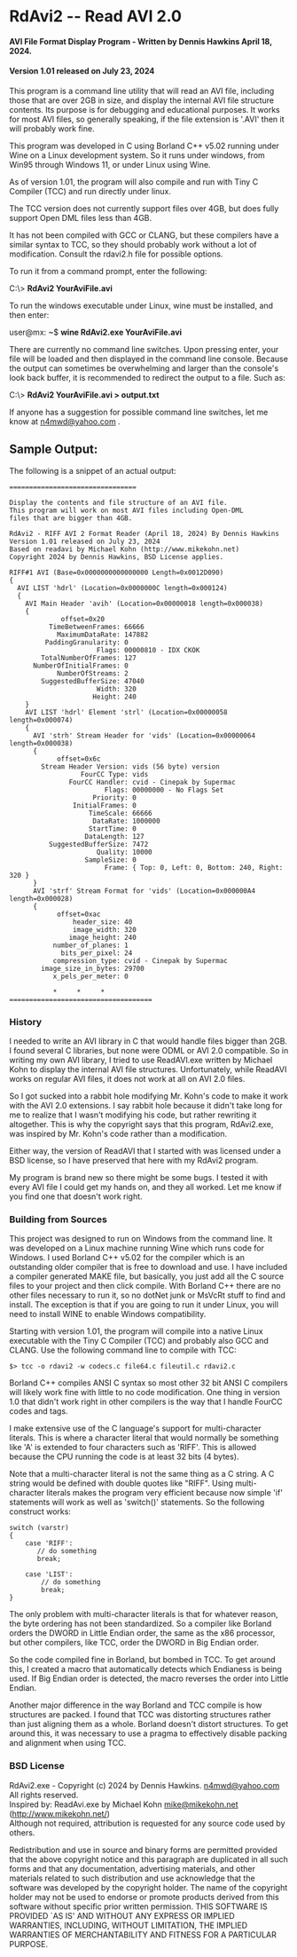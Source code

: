 # **RdAvi2 -- Read AVI 2.0**

#### AVI File Format Display Program - Written by Dennis Hawkins April 18, 2024.
#### Version 1.01 released on July 23, 2024

This program is a command line utility that will read an AVI file,
including those that are over 2GB in size, and display the internal AVI
file structure contents. Its purpose is for debugging and educational
purposes. It works for most AVI files, so generally speaking, if the
file extension is '.AVI' then it will probably work fine.

This program was developed in C using Borland C++ v5.02 running under
Wine on a Linux development system. So it runs under windows, from Win95
through Windows 11, or under Linux using Wine.

As of version 1.01, the program will also compile and run with Tiny C Compiler (TCC) 
and run directly under linux.

The TCC version does not currently support files over 4GB, but does fully support 
Open DML files less than 4GB.

It has not been compiled with GCC or CLANG, but these compilers have a similar syntax 
to TCC, so they should probably work without a lot of modification.  Consult the
rdavi2.h file for possible options.

To run it from a command prompt, enter the following:

C:\\\>  **RdAvi2 YourAviFile.avi**

To run the windows executable under Linux, wine must be installed, and then enter:

user@mx: \~\$ **wine RdAvi2.exe YourAviFile.avi**

There are currently no command line switches. Upon pressing enter, your
file will be loaded and then displayed in the command line console.
Because the output can sometimes be overwhelming and larger than the
console's look back buffer, it is recommended to redirect the output to
a file. Such as:

C:\\\> **RdAvi2 YourAviFile.avi  > output.txt**

If anyone has a suggestion for possible command line switches, let me know 
at n4mwd@yahoo.com .

## Sample Output:
The following is a snippet of an actual output:

    ================================

    Display the contents and file structure of an AVI file.
    This program will work on most AVI files including Open-DML
    files that are bigger than 4GB.

    RdAvi2 - RIFF AVI 2 Format Reader (April 18, 2024) By Dennis Hawkins
    Version 1.01 released on July 23, 2024 
    Based on readavi by Michael Kohn (http://www.mikekohn.net)
    Copyright 2024 by Dennis Hawkins, BSD License applies.

    RIFF#1 AVI (Base=0x0000000000000000 Length=0x0012D090)
    {
      AVI LIST 'hdrl' (Location=0x0000000C length=0x000124)
      {
        AVI Main Header 'avih' (Location=0x00000018 length=0x000038)
        {
                 offset=0x20
              TimeBetweenFrames: 66666
                MaximumDataRate: 147882
             PaddingGranularity: 0
                          Flags: 00000810 - IDX CKOK
            TotalNumberOfFrames: 127
          NumberOfInitialFrames: 0
                NumberOfStreams: 2
            SuggestedBufferSize: 47040
                          Width: 320
                         Height: 240
        }
        AVI LIST 'hdrl' Element 'strl' (Location=0x00000058 length=0x000074)
        {
          AVI 'strh' Stream Header for 'vids' (Location=0x00000064 length=0x000038)
          {
                offset=0x6c
            Stream Header Version: vids (56 byte) version
                      FourCC Type: vids
                   FourCC Handler: cvid - Cinepak by Supermac
                            Flags: 00000000 - No Flags Set
                         Priority: 0
                    InitialFrames: 0
                        TimeScale: 66666
                         DataRate: 1000000
                        StartTime: 0
                       DataLength: 127
              SuggestedBufferSize: 7472
                          Quality: 10000
                       SampleSize: 0
                            Frame: { Top: 0, Left: 0, Bottom: 240, Right: 320 }
          }
          AVI 'strf' Stream Format for 'vids' (Location=0x000000A4 length=0x000028)
          {
                offset=0xac
                    header_size: 40
                    image_width: 320
                   image_height: 240
               number_of_planes: 1
                 bits_per_pixel: 24
               compression_type: cvid - Cinepak by Supermac
            image_size_in_bytes: 29700
               x_pels_per_meter: 0

               *     *     *
    ====================================


### History

I needed to write an AVI library in C that would handle files bigger
than 2GB. I found several C libraries, but none were ODML or AVI 2.0
compatible. So in writing my own AVI library, I tried to use ReadAVI.exe
written by Michael Kohn to display the internal AVI file structures.
Unfortunately, while ReadAVI works on regular AVI files, it does not
work at all on AVI 2.0 files.

So I got sucked into a rabbit hole modifying Mr. Kohn's code to make it
work with the AVI 2.0 extensions. I say rabbit hole because it didn\'t
take long for me to realize that I wasn't modifying his code, but rather
rewriting it altogether. This is why the copyright says that this
program, RdAvi2.exe, was inspired by Mr. Kohn's code rather than a
modification.

Either way, the version of ReadAVI that I started with was licensed
under a BSD license, so I have preserved that here with my RdAvi2
program.

My program is brand new so there might be some bugs. I tested it with
every AVI file I could get my hands on, and they all worked. Let me know
if you find one that doesn't work right.

### Building from Sources

This project was designed to run on Windows from the command line. It
was developed on a Linux machine running Wine which runs code for
Windows. I used Borland C++ v5.02 for the compiler which is an
outstanding older compiler that is free to download and use. I have
included a compiler generated MAKE file, but basically, you just add all
the C source files to your project and then click compile. With Borland
C++ there are no other files necessary to run it, so no dotNet junk or
MsVcRt stuff to find and install. The exception is that if you are going
to run it under Linux, you will need to install WINE to enable Windows
compatibility.

Starting  with version 1.01, the program will compile into a native Linux 
executable with the Tiny C Compiler (TCC) and probably also GCC and CLANG. 
Use the following command line to compile with TCC:

    $> tcc -o rdavi2 -w codecs.c file64.c fileutil.c rdavi2.c

Borland C++ compiles ANSI C syntax so most other 32 bit ANSI C compilers
will likely work fine with little to no code modification. One thing
in version 1.0 that didn't work right in other compilers is the way that 
I handle FourCC codes and tags.

I make extensive use of the C language's support for multi-character literals.
This is where a character literal that would normally be something like 'A' 
is extended to four characters such as 'RIFF'.  This is allowed because the
CPU running the code is at least 32 bits (4 bytes).

Note that a multi-character literal is not the same thing as a C string.  A
C string would be defined with double quotes like "RIFF".  Using multi-character
literals makes the program very efficient because now simple 'if' statements 
will work as well as 'switch()' statements.  So the following construct works:

    switch (varstr)
    {
        case 'RIFF':
           // do something
           break;
           
        case 'LIST':
            // do something
            break;
    }

The only problem with multi-character literals is that for whatever reason, 
the byte ordering has not been standardized.  So a compiler like Borland orders 
the DWORD in Little Endian order, the same as the x86 processor, but other 
compilers, like TCC, order the DWORD in Big Endian order.

So the code compiled fine in Borland, but bombed in TCC.  To get around this, I 
created a macro that automatically detects which Endianess is being used.  If 
Big Endian order is detected, the macro reverses the order into Little Endian.

Another major difference in the way Borland and TCC compile is how structures 
are packed.  I found that TCC was distorting structures rather than just aligning 
them as a whole.  Borland doesn't distort structures.  To get around this, it 
was necessary to use a pragma to effectively disable packing and alignment when
using TCC.


### BSD License

RdAvi2.exe - Copyright (c) 2024 by Dennis Hawkins. <n4mwd@yahoo.com> All rights reserved.<br />
Inspired by: ReadAvi.exe by Michael Kohn <mike@mikekohn.net> (http://www.mikekohn.net/)<br />
Although not required, attribution is requested for any source code used
by others.

Redistribution and use in source and binary forms are permitted provided
that the above copyright notice and this paragraph are duplicated in all
such forms and that any documentation, advertising materials, and other
materials related to such distribution and use acknowledge that the
software was developed by the copyright holder. The name of the
copyright holder may not be used to endorse or promote products derived
from this software without specific prior written permission. THIS
SOFTWARE IS PROVIDED \`AS IS\' AND WITHOUT ANY EXPRESS OR IMPLIED WARRANTIES, 
INCLUDING, WITHOUT LIMITATION, THE IMPLIED WARRANTIES OF MERCHANTABILITY AND 
FITNESS FOR A PARTICULAR PURPOSE.

